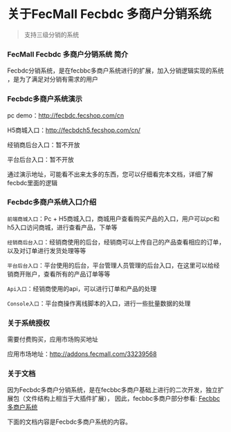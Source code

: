 关于FecMall Fecbdc 多商户分销系统
====================

> 支持三级分销的系统


### FecMall Fecbdc 多商户分销系统 简介

Fecbdc分销系统，是在fecbbc多商户系统进行的扩展，加入分销逻辑实现的系统
，是为了满足对分销有需求的用户




### Fecbdc多商户系统演示

pc demo：http://fecbdc.fecshop.com/cn 


H5商城入口：http://fecbdch5.fecshop.com/cn/

经销商后台入口：暂不开放

平台后台入口：暂不开放

通过演示地址，可能看不出来太多的东西，您可以仔细看完本文档，详细了解fecbdc里面的逻辑


### Fecbdc多商户系统入口介绍

`前端商城入口`：Pc + H5商城入口，商城用户查看购买产品的入口，用户可以pc和h5入口访问商城，进行查看产品，下单等

`经销商后台入口`：经销商使用的后台，经销商可以上传自己的产品查看相应的订单，以及对订单进行发货处理等等

`平台后台入口`：平台使用的后台，平台管理人员管理的后台入口，在这里可以给经销商开账户，查看所有的产品订单等等

`Api入口`：经销商使用的api，可以进行订单和产品的处理

`Console入口`：平台商操作离线脚本的入口，进行一些批量数据的处理




### 关于系统授权


需要付费购买，应用市场购买地址

应用市场地址：http://addons.fecmall.com/33239568




### 关于文档


因为Fecbdc多商户分销系统，是在fecbbc多商户基础上进行的二次开发，独立扩展包（文件结构上相当于大插件扩展），
因此，fecbbc多商户部分参看: [Fecbbc多商户系统](http://www.fecmall.com/doc/fecmall-guide/instructions/cn-1.0/guide-README.html)

下面的文档内容是Fecbdc多商户系统的内容。


































